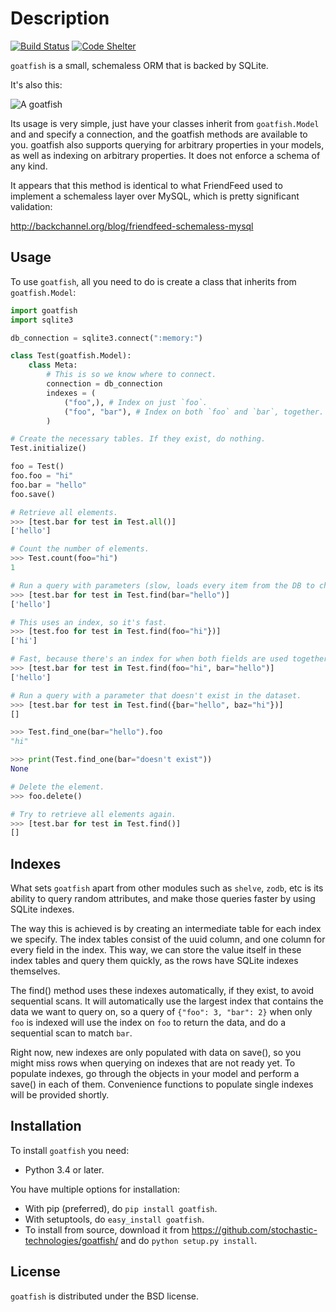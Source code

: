 Description
===========

[![Build Status](https://secure.travis-ci.org/stochastic-technologies/goatfish.png?branch=master)](http://travis-ci.org/stochastic-technologies/goatfish)
[![Code Shelter](https://www.codeshelter.co/static/badges/badge-flat.svg)](https://www.codeshelter.co/)


``goatfish`` is a small, schemaless ORM that is backed by SQLite.

It's also this:

![A goatfish](https://upload.wikimedia.org/wikipedia/commons/d/da/Parupeneus_insularis.jpg)

Its usage is very simple, just have your classes inherit from ``goatfish.Model``
and and specify a connection, and the goatfish methods are available to you.
goatfish also supports querying for arbitrary properties in your models, as
well as indexing on arbitrary properties. It does not enforce a schema of any
kind.

It appears that this method is identical to what FriendFeed used to implement
a schemaless layer over MySQL, which is pretty significant validation:

http://backchannel.org/blog/friendfeed-schemaless-mysql


Usage
-----

To use ``goatfish``, all you need to do is create a class that inherits from
``goatfish.Model``:

```python
import goatfish
import sqlite3

db_connection = sqlite3.connect(":memory:")

class Test(goatfish.Model):
    class Meta:
        # This is so we know where to connect.
        connection = db_connection
        indexes = (
            ("foo",), # Index on just `foo`.
            ("foo", "bar"), # Index on both `foo` and `bar`, together.
        )

# Create the necessary tables. If they exist, do nothing.
Test.initialize()

foo = Test()
foo.foo = "hi"
foo.bar = "hello"
foo.save()

# Retrieve all elements.
>>> [test.bar for test in Test.all()]
['hello']

# Count the number of elements.
>>> Test.count(foo="hi")
1

# Run a query with parameters (slow, loads every item from the DB to check it).
>>> [test.bar for test in Test.find(bar="hello")]
['hello']

# This uses an index, so it's fast.
>>> [test.foo for test in Test.find(foo="hi"})]
['hi']

# Fast, because there's an index for when both fields are used together.
>>> [test.bar for test in Test.find(foo="hi", bar="hello")]
['hello']

# Run a query with a parameter that doesn't exist in the dataset.
>>> [test.bar for test in Test.find({bar="hello", baz="hi"})]
[]

>>> Test.find_one(bar="hello").foo
"hi"

>>> print(Test.find_one(bar="doesn't exist"))
None

# Delete the element.
>>> foo.delete()

# Try to retrieve all elements again.
>>> [test.bar for test in Test.find()]
[]
```

Indexes
-------

What sets ``goatfish`` apart from other modules such as ``shelve``, ``zodb``,
etc is its ability to query random attributes, and make those queries faster
by using SQLite indexes.

The way this is achieved is by creating an intermediate table for each index
we specify. The index tables consist of the uuid column, and one column for
every field in the index. This way, we can store the value itself in these
index tables and query them quickly, as the rows have SQLite indexes
themselves.

The find() method uses these indexes automatically, if they exist, to avoid
sequential scans. It will automatically use the largest index that contains
the data we want to query on, so a query of ``{"foo": 3, "bar": 2}`` when only
``foo`` is indexed will use the index on ``foo`` to return the data, and do a
sequential scan to match ``bar``.

Right now, new indexes are only populated with data on save(), so you might
miss rows when querying on indexes that are not ready yet. To populate indexes,
go through the objects in your model and perform a save() in each of them.
Convenience functions to populate single indexes will be provided shortly.


Installation
------------

To install ``goatfish`` you need:

* Python 3.4 or later.

You have multiple options for installation:

* With pip (preferred), do ``pip install goatfish``.
* With setuptools, do ``easy_install goatfish``.
* To install from source, download it from
  https://github.com/stochastic-technologies/goatfish/ and do
  ``python setup.py install``.


License
-------

``goatfish`` is distributed under the BSD license.
